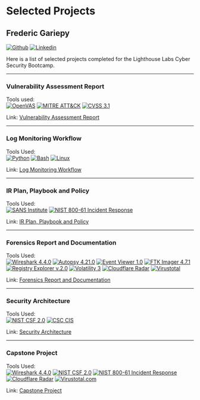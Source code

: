 # Selected Projects
## Frederic Gariepy
[![Github](https://img.shields.io/badge/-Github-000?style=flat&logo=Github&logoColor=white)](https://github.com//FredericGariepy)
[![Linkedin](https://img.shields.io/badge/-LinkedIn-blue?style=flat&logo=Linkedin&logoColor=white)](https://www.linkedin.com/in/fredisgood/)

Here is a list of selected projects completed for the Lighthouse Labs Cyber Security Bootcamp.

---
### Vulnerability Assessment Report
Tools used: \
[![OpenVAS](https://img.shields.io/badge/OpenVAS-transparent?style=flat-square)](https://www.openvas.org/)
[![MITRE ATT&CK](https://img.shields.io/badge/MITRE_ATT%26CK-red?style=flat-square)](https://attack.mitre.org/)
[![CVSS 3.1](https://img.shields.io/badge/CVSS-3.1-darkgreen?style=flat-square)](https://www.first.org/cvss/calculator/3.1)

Link: [Vulnerability Assessment Report](https://docs.google.com/document/d/14qBuG2yTraYEtfFWgqYWqdsXMEGtBi25S6ve4MtTTYc/edit?usp=sharing)

---
### Log Monitoring Workflow
Tools Used: \
[![Python](https://img.shields.io/badge/Python-3776AB?style=flat-square&logo=python&logoColor=white)](https://www.python.org/)
[![Bash](https://img.shields.io/badge/Bash-4EAA25?style=flat-square&logo=gnubash&logoColor=white)](https://www.gnu.org/software/bash/)
[![Linux](https://img.shields.io/badge/Linux-000000?style=flat-square&logo=linux&logoColor=white)](https://www.linux.org/)

Link: [Log Monitoring Workflow](https://github.com/FredericGariepy/LighthouseLabs/blob/main/PKM/W3/D5/Report.md)

---
### IR Plan, Playbook and Policy
Tools Used: \
[![SANS Institute](https://img.shields.io/badge/SANS_Institute-000000?style=flat-square&logo=sans&logoColor=white)](https://www.sans.org/information-security-policy/)
[![NIST 800-61 Incident Response](https://img.shields.io/badge/NIST_800--61_Incident_Response-003d7d?style=flat-square&logo=nist&logoColor=white)](https://csrc.nist.gov/pubs/sp/800/61/r2/final)

Link: [IR Plan, Playbook and Policy](https://docs.google.com/document/d/1Xc7KcfH1X_6_gXpwJ76etJ5COnZTvPzoQKrX9fsxWjc/edit?usp=sharing)

---
### Forensics Report and Documentation
Tools Used: \
[![Wireshark 4.4.0](https://img.shields.io/badge/Wireshark-4.4.0-1679A7?style=flat-square&logo=Wireshark&logoColor=white)](https://www.wireshark.org/)
[![Autopsy 4.21.0](https://img.shields.io/badge/Autopsy-4.21.0-blue?style=flat-square)](https://www.sleuthkit.org/autopsy/)
[![Event Viewer 1.0](https://img.shields.io/badge/Event_Viewer-1.0-blue?style=flat-square)](https://docs.microsoft.com/en-us/windows/security/threat-protection/auditing/event-viewer)
[![FTK Imager 4.7.1](https://img.shields.io/badge/FTK_Imager-4.7.1-blue?style=flat-square)](https://www.exterro.com/ftk-product-downloads/ftk-imager-version-4-7-1)
[![Registry Explorer v.2.0](https://img.shields.io/badge/Registry_Explorer-v.2.0-blue?style=flat-square)](https://ericzimmerman.github.io/#!index.md)
[![Volatility 3](https://img.shields.io/badge/Volatility-3-blue?style=flat-square)](https://github.com/volatilityfoundation/volatility3)
[![Cloudflare Radar](https://img.shields.io/badge/Cloudflare_Radar-blue?style=flat-square)](https://radar.cloudflare.com/)
[![Virustotal](https://img.shields.io/badge/Virustotal.com-blue?style=flat-square)](https://www.virustotal.com/)

Link: [Forensics Report and Documentation](https://docs.google.com/document/d/1s6jdHmpUb_kudZgY2VCmKdViL0VR8DVJf2L8tmV4WTE/edit?usp=sharing)

---
### Security Architecture
Tools Used: \
[![NIST CSF 2.0](https://img.shields.io/badge/NIST_CSF-2.0-003d7d?style=flat-square)](https://csf.tools/reference/nist-cybersecurity-framework/v2-0/)
[![CSC CIS](https://img.shields.io/badge/CIS_Controls-8.0-003d7d?style=flat-square)](https://www.cisecurity.org/controls/)


Link: [Security Architecture](https://docs.google.com/document/d/1Yk5yEMgKemMsQzBTp4_r_LtOR_e80yaZidTtcGCsIyo/edit?usp=sharing)

---
### Capstone Project
Tools Used: \
[![Wireshark 4.4.0](https://img.shields.io/badge/Wireshark-4.4.0-1679A7?style=flat-square&logo=Wireshark&logoColor=white)](https://www.wireshark.org/)
[![NIST CSF 2.0](https://img.shields.io/badge/NIST_CSF-2.0-003d7d?style=flat-square)](https://csf.tools/reference/nist-cybersecurity-framework/v2-0/)
[![NIST 800-61 Incident Response](https://img.shields.io/badge/NIST_800--61_Incident_Response-003d7d?style=flat-square&logo=nist&logoColor=white)](https://csrc.nist.gov/pubs/sp/800/61/r2/final)
[![Cloudflare Radar](https://img.shields.io/badge/Cloudflare_Radar-blue?style=flat-square)](https://radar.cloudflare.com/)
[![Virustotal.com](https://img.shields.io/badge/Virustotal.com-blue?style=flat-square)](https://www.virustotal.com/)

Link: [Capstone Project](https://docs.google.com/document/d/15XAxN-OCbwSgKBdbf_cQxWmzaZJRY-X5dgWBu6TYiGY/edit?usp=sharing)

